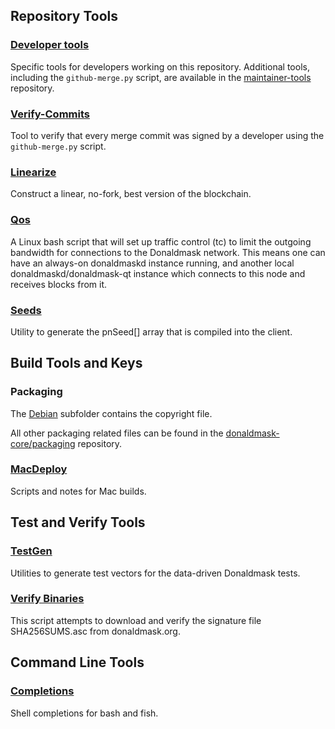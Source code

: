 Repository Tools
---------------------

### [Developer tools](/contrib/devtools) ###
Specific tools for developers working on this repository.
Additional tools, including the `github-merge.py` script, are available in the [maintainer-tools](https://github.com/donaldmask-core/donaldmask-maintainer-tools) repository.

### [Verify-Commits](/contrib/verify-commits) ###
Tool to verify that every merge commit was signed by a developer using the `github-merge.py` script.

### [Linearize](/contrib/linearize) ###
Construct a linear, no-fork, best version of the blockchain.

### [Qos](/contrib/qos) ###

A Linux bash script that will set up traffic control (tc) to limit the outgoing bandwidth for connections to the Donaldmask network. This means one can have an always-on donaldmaskd instance running, and another local donaldmaskd/donaldmask-qt instance which connects to this node and receives blocks from it.

### [Seeds](/contrib/seeds) ###
Utility to generate the pnSeed[] array that is compiled into the client.

Build Tools and Keys
---------------------

### Packaging ###
The [Debian](/contrib/debian) subfolder contains the copyright file.

All other packaging related files can be found in the [donaldmask-core/packaging](https://github.com/donaldmask-core/packaging) repository.

### [MacDeploy](/contrib/macdeploy) ###
Scripts and notes for Mac builds.

Test and Verify Tools
---------------------

### [TestGen](/contrib/testgen) ###
Utilities to generate test vectors for the data-driven Donaldmask tests.

### [Verify Binaries](/contrib/verifybinaries) ###
This script attempts to download and verify the signature file SHA256SUMS.asc from donaldmask.org.

Command Line Tools
---------------------

### [Completions](/contrib/completions) ###
Shell completions for bash and fish.
